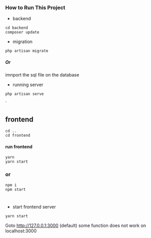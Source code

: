 ### How to Run This Project ###

* backend
```
cd backend
composer update
```
* migration 
```
php artisan migrate
```
##### Or
imnport the sql file on the database
* running server

```
php artisan serve
```
`

## frontend ##
```
cd ..
cd frontend
```
#### run frontend ###
```
yarn
yarn start

```
### or ###
``` 
npm i
npm start
```
#
* start frontend server
```
yarn start
```

Goto http://127.0.0.1:3000 (default)
some function does not work on localhost:3000

